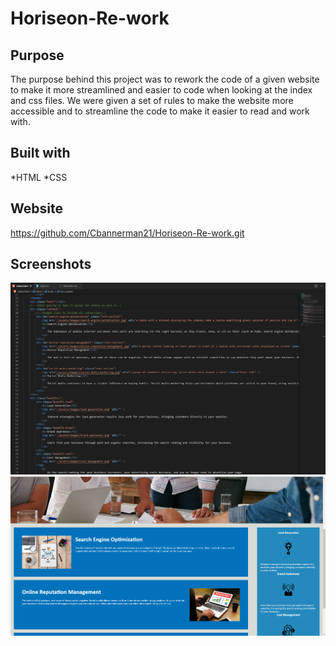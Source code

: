# Horiseon-Re-work
## Purpose
The purpose behind this project was to rework the code of a given website to make it more streamlined and easier to code when looking at the index and css files.
We were given a set of rules to make the website more accessible and to streamline the code to make it easier to read and work with.

## Built with
 *HTML
 *CSS

 ## Website
https://github.com/Cbannerman21/Horiseon-Re-work.git

 ## Screenshots
![Screenshot1](/assets/images/screencap%201.PNG)
![Screenshot2](/assets/images/screen%20capture%202.PNG)